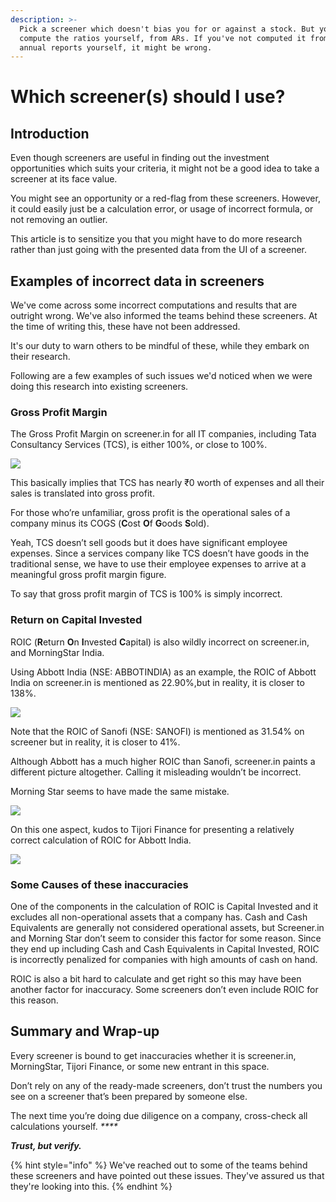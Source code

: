 ```yaml
---
description: >-
  Pick a screener which doesn't bias you for or against a stock. But you should
  compute the ratios yourself, from ARs. If you've not computed it from the
  annual reports yourself, it might be wrong.
---
```


# Which screener\(s\) should I use?

## Introduction

Even though screeners are useful in finding out the investment opportunities which suits your criteria, it might not be a good idea to take a screener at its face value.

You might see an opportunity or a red-flag from these screeners. However, it could easily just be a calculation error, or usage of incorrect formula, or not removing an outlier.

This article is to sensitize you that you might have to do more research rather than just going with the presented data from the UI of a screener.

## Examples of incorrect data in screeners

We've come across some incorrect computations and results that are outright wrong. We've also informed the teams behind these screeners. At the time of writing this, these have not been addressed.  
  
It's our duty to warn others to be mindful of these, while they embark on their research.

Following are a few examples of such issues we'd noticed when we were doing this research into existing screeners.

### Gross Profit Margin

The Gross Profit Margin on screener.in for all IT companies, including Tata Consultancy Services \(TCS\), is either 100%, or close to 100%.

![](https://i.imgur.com/9m8adUs.png)

This basically implies that TCS has nearly ₹0 worth of expenses and all their sales is translated into gross profit.

For those who’re unfamiliar, gross profit is the operational sales of a company minus its COGS \(**C**ost **O**f **G**oods **S**old\).

Yeah, TCS doesn’t sell goods but it does have significant employee expenses. Since a services company like TCS doesn’t have goods in the traditional sense, we have to use their employee expenses to arrive at a meaningful gross profit margin figure.  
  
To say that gross profit margin of TCS is 100% is simply incorrect.

### Return on Capital Invested

ROIC \(**R**eturn **O**n **I**nvested **C**apital\) is also wildly incorrect on screener.in, and MorningStar India.  
  
Using Abbott India \(NSE: ABBOTINDIA\) as an example, the ROIC of Abbott India on screener.in is mentioned as 22.90%,but in reality, it is closer to 138%.  


![](https://i.imgur.com/HY5mBDN.png)

Note that the ROIC of Sanofi \(NSE: SANOFI\) is mentioned as 31.54% on screener but in reality, it is closer to 41%.

Although Abbott has a much higher ROIC than Sanofi, screener.in paints a different picture altogether. Calling it misleading wouldn’t be incorrect.

Morning Star seems to have made the same mistake.

![](https://i.imgur.com/hVkU2vF.png)

On this one aspect, kudos to Tijori Finance for presenting a relatively correct calculation of ROIC for Abbott India.

![](https://i.imgur.com/FLsFMCW.png)

### Some Causes of these inaccuracies

One of the components in the calculation of ROIC is Capital Invested and it excludes all non-operational assets that a company has. Cash and Cash Equivalents are generally not considered operational assets, but Screener.in and Morning Star don’t seem to consider this factor for some reason. Since they end up including Cash and Cash Equivalents in Capital Invested, ROIC is incorrectly penalized for companies with high amounts of cash on hand.

ROIC is also a bit hard to calculate and get right so this may have been another factor for inaccuracy. Some screeners don’t even include ROIC for this reason.

## Summary and Wrap-up

Every screener is bound to get inaccuracies whether it is screener.in, MorningStar, Tijori Finance, or some new entrant in this space.

Don’t rely on any of the ready-made screeners, don’t trust the numbers you see on a screener that’s been prepared by someone else.

The next time you’re doing due diligence on a company, cross-check all calculations yourself. _****_

_**Trust, but verify.**_

{% hint style="info" %}
We've reached out to some of the teams behind these screeners and have pointed out these issues. They've assured us that they're looking into this.
{% endhint %}

